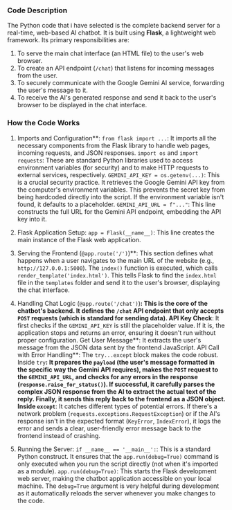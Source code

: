 
### Code Description

The Python code that i have selected is the complete backend server for a real-time, web-based AI chatbot. It is built using **Flask**, a lightweight web framework. Its primary responsibilities are:

1.  To serve the main chat interface (an HTML file) to the user's web browser.
2.  To create an API endpoint (`/chat`) that listens for incoming messages from the user.
3.  To securely communicate with the Google Gemini AI service, forwarding the user's message to it.
4.  To receive the AI's generated response and send it back to the user's browser to be displayed in the chat interface.

### How the Code Works


1.  Imports and Configuration**:
     `from flask import ...`: It imports all the necessary components from the Flask library to handle web pages, incoming requests, and JSON responses.
     `import os` and `import requests`: These are standard Python libraries used to access environment variables (for security) and to make HTTP requests to external services, respectively.
     `GEMINI_API_KEY = os.getenv(...)`: This is a crucial security practice. It retrieves the Google Gemini API key from the computer's environment variables. This prevents the secret key from being hardcoded directly into the script. If the environment variable isn't found, it defaults to a placeholder.
   `GEMINI_API_URL = f"..."`: This line constructs the full URL for the Gemini API endpoint, embedding the API key into it.

2.  Flask Application Setup:
     `app = Flask(__name__)`: This line creates the main instance of the Flask web application.

3.  Serving the Frontend (`@app.route('/')`)**:
     This section defines what happens when a user navigates to the main URL of the website (e.g., `http://127.0.0.1:5000`).
    The `index()` function is executed, which calls `render_template('index.html')`. This tells Flask to find the `index.html` file in the `templates` folder and send it to the user's browser, displaying the chat interface.

4.  Handling Chat Logic (`@app.route('/chat')`)**:
    This is the core of the chatbot's backend. It defines the `/chat` API endpoint that only accepts `POST` requests (which is standard for sending data).
      API Key Check**: It first checks if the `GEMINI_API_KEY` is still the placeholder value. If it is, the application stops and returns an error, ensuring it doesn't run without proper configuration.
      Get User Message**: It extracts the user's message from the JSON data sent by the frontend JavaScript.
      API Call with Error Handling**: The `try...except` block makes the code robust.
      Inside `try`**: It prepares the `payload` (the user's message formatted in the specific way the Gemini API requires), makes the `POST` request to the `GEMINI_API_URL`, and checks for any errors in the response (`response.raise_for_status()`). If successful, it carefully parses the complex JSON response from the AI to extract the actual text of the reply. Finally, it sends this reply back to the frontend as a JSON object.
      Inside `except`**: It catches different types of potential errors. If there's a network problem (`requests.exceptions.RequestException`) or if the AI's response isn't in the expected format (`KeyError`, `IndexError`), it logs the error and sends a clear, user-friendly error message back to the frontend instead of crashing.

5.  Running the Server:
   `if __name__ == '__main__':`: This is a standard Python construct. It ensures that the `app.run(debug=True)` command is only executed when you run the script directly (not when it's imported as a module).
   `app.run(debug=True)`: This starts the Flask development web server, making the chatbot application accessible on your local machine. The `debug=True` argument is very helpful during development as it automatically reloads the server whenever you make changes to the code.

